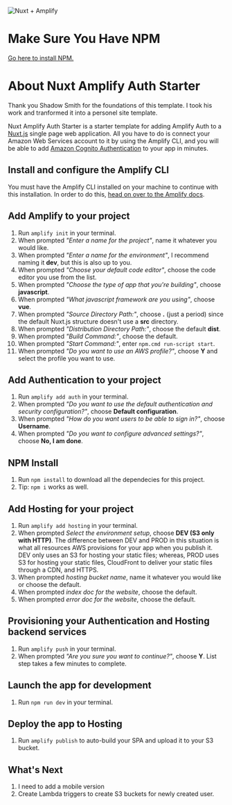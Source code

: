 ![Nuxt + Amplify](https://hackernoon.com/hn-images/1*8IWuzPLE7Yv2mOmtucn1WQ.jpeg "Nuxt + Amplify")

# Make Sure You Have NPM
[Go here to install NPM.](https://www.npmjs.com/get-npm)

# About Nuxt Amplify Auth Starter
Thank you Shadow Smith for the foundations of this template. I took his work and tranformed it into a personel site template. 

Nuxt Amplify Auth Starter is a starter template for adding Amplify Auth to a [Nuxt.js](https://nuxtjs.org/) single page web application. All you have to do is connect your Amazon Web Services account to it by using the Amplify CLI, and you will be able to add [Amazon Cognito Authentication](https://aws.amazon.com/cognito/) to your app in minutes.

## Install and configure the Amplify CLI
You must have the Amplify CLI installed on your machine to continue with this installation.
In order to do this, [head on over to the Amplify docs](https://aws-amplify.github.io/docs/).

## Add Amplify to your project
1. Run `amplify init` in your terminal.
2. When prompted *"Enter a name for the project"*, name it whatever you would like.
3. When prompted *"Enter a name for the environment"*, I recommend naming it **dev**, but this is also up to you.
4. When prompted *"Choose your default code editor"*, choose the code editor you use from the list.
5. When prompted *"Choose the type of app that you're building"*, choose **javascript**.
6. When prompted *"What javascript framework are you using"*, choose **vue**.
7. When prompted *"Source Directory Path:"*, choose **.** (just a period) since the default Nuxt.js structure doesn't use a **src** directory.
8. When prompted *"Distribution Directory Path:"*, choose the default **dist**.
9. When prompted *"Build Command:"*, choose the default.
10. When prompted *"Start Command:"*, enter `npm.cmd run-script start`.
11. When prompted *"Do you want to use an AWS profile?"*, choose **Y** and select the profile you want to use.

## Add Authentication to your project
1. Run `amplify add auth` in your terminal.
2. When prompted *"Do you want to use the default authentication and security configuration?"*, choose **Default configuration**.
3. When prompted *"How do you want users to be able to sign in?"*, choose **Username**.
4. When prompted *"Do you want to configure advanced settings?"*, choose **No, I am done**.

## NPM Install
1. Run `npm install` to download all the dependecies for this project.
2. Tip: `npm i` works as well.

## Add Hosting for your project
1. Run `amplify add hosting` in your terminal.
2. When prompted *Select the environment setup*, choose **DEV (S3 only with HTTP)**.
The difference between DEV and PROD in this situation is what all resources AWS provisions for your app when you publish it.
DEV only uses an S3 for hosting your static files; whereas, PROD uses S3 for hosting your static files, CloudFront to deliver your static files through a CDN, and HTTPS.
3. When prompted *hosting bucket name*, name it whatever you would like or choose the default.
4. When prompted *index doc for the website*, choose the default.
5. When prompted *error doc for the website*, choose the default.

## Provisioning your Authentication and Hosting backend services
1. Run `amplify push` in your terminal.
2. When prompted *"Are you sure you want to continue?"*, choose **Y**.
List step takes a few minutes to complete.

## Launch the app for development
1. Run `npm run dev` in your terminal.

## Deploy the app to Hosting
1. Run `amplify publish` to auto-build your SPA and upload it to your S3 bucket.

## What's Next
1. I need to add a mobile version
2. Create Lambda triggers to create S3 buckets for newly created user.
